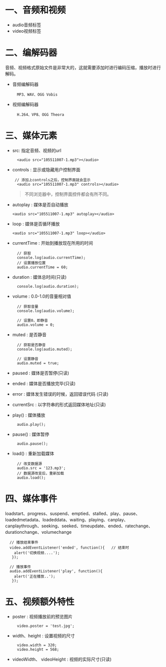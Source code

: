 # 一、音频和视频
- audio音频标签
- video视频标签

# 二、编解码器
音频、视频格式原始文件是非常大的，这就需要添加时进行编码压缩，播放时进行解码。
- 音频编解码器
	```
	  MP3、WAV、OGG Vobis
	```

- 视频编解码器
	```
	  H.264、VP8、OGG Theora
	```

# 三、媒体元素
- src: 指定音频、视频的url
	```
	  <audio src="105511007-1.mp3"></audio>
	```

- controls  :   显示或隐藏用户控制界面
	```
	 // 添加上controls之后，控制界面就会显示
	  <audio src="105511007-1.mp3" controls></audio>
	```
	 > 不同浏览器中，控制界面控件都会有所不同。

- autoplay  :  媒体是否自动播放
	```
	<audio src="105511007-1.mp3" autoplay></audio>
	```

- loop  : 媒体是否循环播放
	```
	<audio src="105511007-1.mp3" loop></audio>
	```

- currentTime  :  开始到播放现在所用的时间
	```
	  // 获取
	  console.log(audio.currentTime);
	  // 设置播放位置
	  audio.currentTime = 60;
	```

- duration  :  媒体总时间(只读)
	```
	  console.log(audio.duration);
	```

- volume  :   0.0-1.0的音量相对值
	```
	  // 获取音量
	  console.log(audio.volume);   

	  // 设置0，即静音
	  audio.volume = 0;
	```

- muted  :   是否静音
	```
	  // 获取是否静音
	  console.log(audio.muted);  

	  // 设置静音
	  audio.muted = true;
	```

- paused  :   媒体是否暂停(只读)

- ended   :   媒体是否播放完毕(只读)

- error   :  媒体发生错误的时候，返回错误代码 (只读)

- currentSrc  :   以字符串的形式返回媒体地址(只读)

- play()  :  媒体播放
	```
	  audio.play();
	```

- pause()  :  媒体暂停
	```
	  audio.pause();
	```

- load()  :  重新加载媒体
	```
	  // 改变数据源
	  audio.src = '123.mp3';
	  // 数据源改变后，重新加载
	  audio.load();
	```

# 四、媒体事件
loadstart、progress、suspend、emptied、stalled、play、pause、loadedmetadata、loadeddata、waiting、playing、canplay、canplaythrough、seeking、seeked、timeupdate、ended、ratechange、durationchange、volumechange
```
  // 播放结束事件
  video.addEventListener('ended', function(){	// 结束时
    alert('切换视频....');
   });

  // 播放事件
  audio.addEventListener('play', function(){
    alert('正在播放..');
   });
```

# 五、视频额外特性
- poster  :   视频播放前的预览图片
	```
	  video.poster = 'test.jpg';
	```

- width、height  :   设置视频的尺寸
	```
	  video.width = 320;
	  video.height = 568;
	```

- videoWidth、 videoHeight  :   视频的实际尺寸(只读)
	
